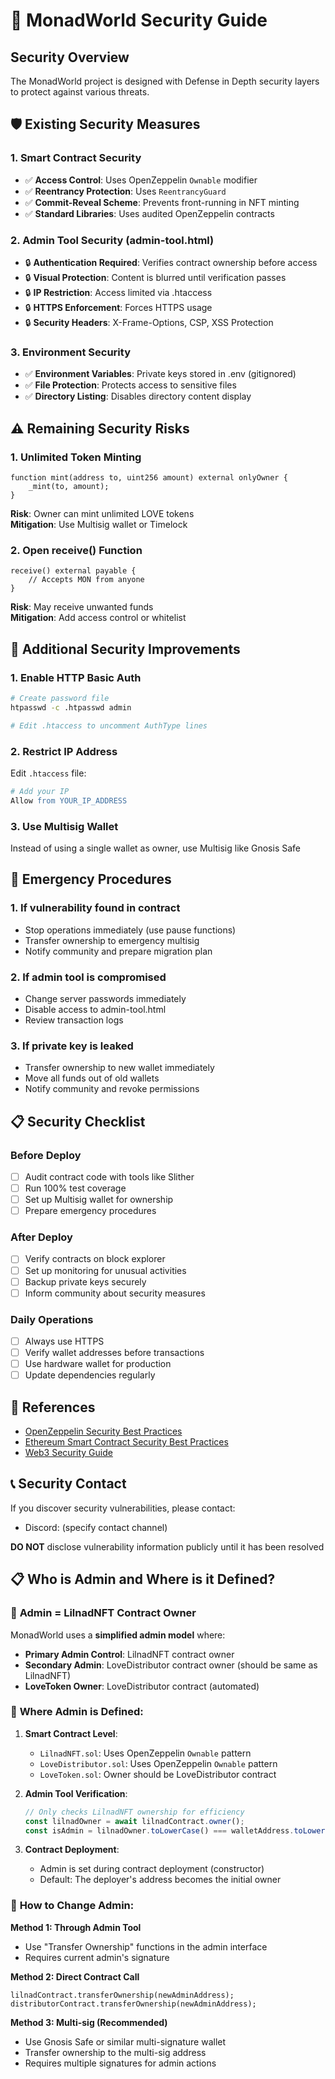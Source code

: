 # 🔐 MonadWorld Security Guide

## Security Overview

The MonadWorld project is designed with Defense in Depth security layers to protect against various threats.

## 🛡️ Existing Security Measures

### 1. Smart Contract Security
- ✅ **Access Control**: Uses OpenZeppelin `Ownable` modifier
- ✅ **Reentrancy Protection**: Uses `ReentrancyGuard` 
- ✅ **Commit-Reveal Scheme**: Prevents front-running in NFT minting
- ✅ **Standard Libraries**: Uses audited OpenZeppelin contracts

### 2. Admin Tool Security (admin-tool.html)
- 🔒 **Authentication Required**: Verifies contract ownership before access
- 🔒 **Visual Protection**: Content is blurred until verification passes
- 🔒 **IP Restriction**: Access limited via .htaccess  
- 🔒 **HTTPS Enforcement**: Forces HTTPS usage
- 🔒 **Security Headers**: X-Frame-Options, CSP, XSS Protection

### 3. Environment Security
- ✅ **Environment Variables**: Private keys stored in .env (gitignored)
- ✅ **File Protection**: Protects access to sensitive files
- ✅ **Directory Listing**: Disables directory content display

## ⚠️ Remaining Security Risks

### 1. Unlimited Token Minting
```solidity
function mint(address to, uint256 amount) external onlyOwner {
    _mint(to, amount);
}
```
**Risk**: Owner can mint unlimited LOVE tokens  
**Mitigation**: Use Multisig wallet or Timelock

### 2. Open receive() Function  
```solidity
receive() external payable { 
    // Accepts MON from anyone
}
```
**Risk**: May receive unwanted funds  
**Mitigation**: Add access control or whitelist

## 🔧 Additional Security Improvements

### 1. Enable HTTP Basic Auth
```bash
# Create password file
htpasswd -c .htpasswd admin

# Edit .htaccess to uncomment AuthType lines
```

### 2. Restrict IP Address
Edit `.htaccess` file:
```apache
# Add your IP
Allow from YOUR_IP_ADDRESS
```

### 3. Use Multisig Wallet
Instead of using a single wallet as owner, use Multisig like Gnosis Safe

## 🚨 Emergency Procedures

### 1. If vulnerability found in contract
- Stop operations immediately (use pause functions)
- Transfer ownership to emergency multisig
- Notify community and prepare migration plan

### 2. If admin tool is compromised
- Change server passwords immediately
- Disable access to admin-tool.html
- Review transaction logs

### 3. If private key is leaked  
- Transfer ownership to new wallet immediately
- Move all funds out of old wallets
- Notify community and revoke permissions

## 📋 Security Checklist

### Before Deploy
- [ ] Audit contract code with tools like Slither
- [ ] Run 100% test coverage
- [ ] Set up Multisig wallet for ownership
- [ ] Prepare emergency procedures

### After Deploy  
- [ ] Verify contracts on block explorer
- [ ] Set up monitoring for unusual activities
- [ ] Backup private keys securely
- [ ] Inform community about security measures

### Daily Operations
- [ ] Always use HTTPS
- [ ] Verify wallet addresses before transactions
- [ ] Use hardware wallet for production
- [ ] Update dependencies regularly

## 🔗 References

- [OpenZeppelin Security Best Practices](https://docs.openzeppelin.com/contracts/4.x/security)
- [Ethereum Smart Contract Security Best Practices](https://consensys.github.io/smart-contract-best-practices/)
- [Web3 Security Guide](https://www.web3security.io/)

## 📞 Security Contact

If you discover security vulnerabilities, please contact:
- Discord: (specify contact channel)

**DO NOT** disclose vulnerability information publicly until it has been resolved 

## 📋 **Who is Admin and Where is it Defined?**

### 🔑 **Admin = LilnadNFT Contract Owner**

MonadWorld uses a **simplified admin model** where:
- **Primary Admin Control**: LilnadNFT contract owner
- **Secondary Admin**: LoveDistributor contract owner (should be same as LilnadNFT)  
- **LoveToken Owner**: LoveDistributor contract (automated)

### 📍 **Where Admin is Defined:**

1. **Smart Contract Level**:
   - `LilnadNFT.sol`: Uses OpenZeppelin `Ownable` pattern
   - `LoveDistributor.sol`: Uses OpenZeppelin `Ownable` pattern
   - `LoveToken.sol`: Owner should be LoveDistributor contract

2. **Admin Tool Verification**:
   ```javascript
   // Only checks LilnadNFT ownership for efficiency
   const lilnadOwner = await lilnadContract.owner();
   const isAdmin = lilnadOwner.toLowerCase() === walletAddress.toLowerCase();
   ```

3. **Contract Deployment**:
   - Admin is set during contract deployment (constructor)
   - Default: The deployer's address becomes the initial owner

### 🔄 **How to Change Admin:**

**Method 1: Through Admin Tool**
- Use "Transfer Ownership" functions in the admin interface
- Requires current admin's signature

**Method 2: Direct Contract Call**
```solidity
lilnadContract.transferOwnership(newAdminAddress);
distributorContract.transferOwnership(newAdminAddress);
```

**Method 3: Multi-sig (Recommended)**
- Use Gnosis Safe or similar multi-signature wallet
- Transfer ownership to the multi-sig address
- Requires multiple signatures for admin actions 